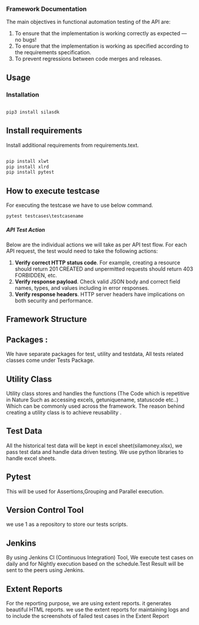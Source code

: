 ### **Framework Documentation**

The main objectives in functional automation testing of the API are: 
1. To ensure that the implementation is working correctly as expected — no bugs!
2. To ensure that the implementation is working as specified according to the requirements specification.
3. To prevent regressions between code merges and releases.

## Usage

### Installation

```python

pip3 install silasdk

```
## Install requirements
Install additional requirements from requirements.text.

```python

pip install xlwt
pip install xlrd
pip install pytest

```
## How to execute testcase

For executing the testcase we have to use below command.
```python
pytest testcases\testcasename
```

##### API Test Action
Below are the  individual actions we will take as per API test flow. For each API request, the test would need to take the following actions: 
1. **Verify correct HTTP status code**. For example, creating a resource should return 201 CREATED and unpermitted requests should return 403 FORBIDDEN, etc.
2. **Verify response payload**. Check valid JSON body and correct field names, types, and values including in error responses.
3. **Verify response headers**. HTTP server headers have implications on both security and performance.

## Framework Structure

## Packages : 
We have separate packages for test, utility and testdata, All tests related classes come under Tests Package.

## Utility Class
Utility class stores and handles the functions (The Code which is repetitive in Nature Such as accessing excels, getuniquename, statuscode etc..) Which can be commonly used across the framework. The reason behind creating a utility class is to achieve reusability .

## Test Data 
All the historical test data will be kept in excel sheet(silamoney.xlsx), we pass test data and handle data driven testing. We use python libraries to handle excel sheets.

## Pytest 
This will be used for Assertions,Grouping and Parallel execution.

## Version Control Tool 
we use 1 as a repository to store our tests scripts.

## Jenkins
By using Jenkins CI (Continuous Integration) Tool, We execute test cases on daily and for Nightly execution based on the schedule.Test Result will be sent to the peers using Jenkins.

## Extent Reports 
For the reporting purpose, we are using extent reports. it generates beautiful HTML reports. we use the extent reports for maintaining logs and to include the screenshots of failed test cases in the Extent Report
